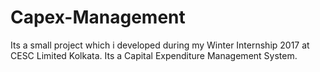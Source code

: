 # Capex-Management
Its a small project which i developed during my Winter Internship 2017 at CESC Limited Kolkata. Its a Capital Expenditure Management System. 
